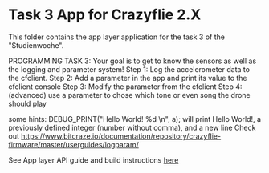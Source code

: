 # Task 3 App for Crazyflie 2.X

This folder contains the app layer application for the task 3 of the "Studienwoche".

PROGRAMMING TASK 3:
Your goal is to get to know the sensors as well as the logging and parameter system!
Step 1: Log the accelerometer data to the cfclient. 
Step 2: Add a parameter in the app and print its value to the cfclient console
Step 3: Modify the parameter from the cfclient
Step 4: (advanced) use a parameter to chose which tone or even song the drone should play
 
some hints:
DEBUG_PRINT("Hello World! %d \n", a); will print Hello World!, a previously defined integer (number without comma), and a new line
Check out https://www.bitcraze.io/documentation/repository/crazyflie-firmware/master/userguides/logparam/

See App layer API guide and build instructions [here](https://www.bitcraze.io/documentation/repository/crazyflie-firmware/master/userguides/app_layer/)